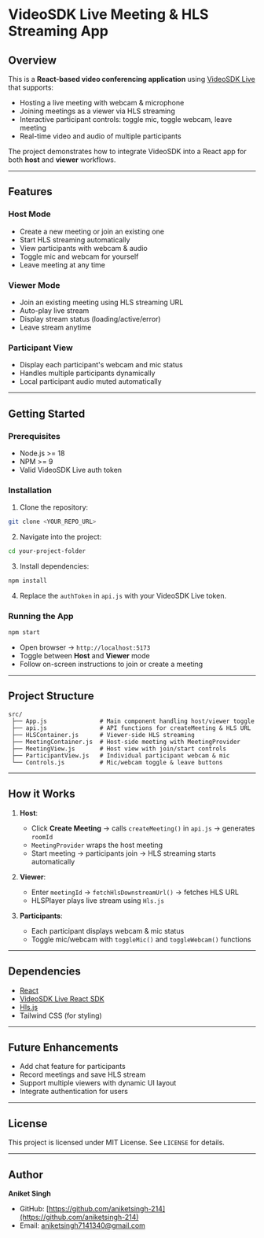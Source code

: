 # VideoSDK Live Meeting & HLS Streaming App

## Overview
This is a **React-based video conferencing application** using [VideoSDK Live](https://www.videosdk.live/) that supports:
- Hosting a live meeting with webcam & microphone
- Joining meetings as a viewer via HLS streaming
- Interactive participant controls: toggle mic, toggle webcam, leave meeting
- Real-time video and audio of multiple participants

The project demonstrates how to integrate VideoSDK into a React app for both **host** and **viewer** workflows.

---

## Features

### Host Mode
- Create a new meeting or join an existing one
- Start HLS streaming automatically
- View participants with webcam & audio
- Toggle mic and webcam for yourself
- Leave meeting at any time

### Viewer Mode
- Join an existing meeting using HLS streaming URL
- Auto-play live stream
- Display stream status (loading/active/error)
- Leave stream anytime

### Participant View
- Display each participant's webcam and mic status
- Handles multiple participants dynamically
- Local participant audio muted automatically

---

## Getting Started

### Prerequisites
- Node.js >= 18
- NPM >= 9
- Valid VideoSDK Live auth token

### Installation
1. Clone the repository:
```bash
git clone <YOUR_REPO_URL>
````

2. Navigate into the project:

```bash
cd your-project-folder
```

3. Install dependencies:

```bash
npm install
```

4. Replace the `authToken` in `api.js` with your VideoSDK Live token.

### Running the App

```bash
npm start
```

* Open browser → `http://localhost:5173`
* Toggle between **Host** and **Viewer** mode
* Follow on-screen instructions to join or create a meeting

---

## Project Structure

```
src/
 ├── App.js               # Main component handling host/viewer toggle
 ├── api.js               # API functions for createMeeting & HLS URL
 ├── HLSContainer.js      # Viewer-side HLS streaming
 ├── MeetingContainer.js  # Host-side meeting with MeetingProvider
 ├── MeetingView.js       # Host view with join/start controls
 ├── ParticipantView.js   # Individual participant webcam & mic
 └── Controls.js          # Mic/webcam toggle & leave buttons
```

---

## How it Works

1. **Host**:

   * Click **Create Meeting** → calls `createMeeting()` in `api.js` → generates `roomId`
   * `MeetingProvider` wraps the host meeting
   * Start meeting → participants join → HLS streaming starts automatically
2. **Viewer**:

   * Enter `meetingId` → `fetchHlsDownstreamUrl()` → fetches HLS URL
   * HLSPlayer plays live stream using `Hls.js`
3. **Participants**:

   * Each participant displays webcam & mic status
   * Toggle mic/webcam with `toggleMic()` and `toggleWebcam()` functions

---

## Dependencies

* [React](https://reactjs.org/)
* [VideoSDK Live React SDK](https://www.npmjs.com/package/@videosdk.live/react-sdk)
* [Hls.js](https://www.npmjs.com/package/hls.js)
* Tailwind CSS (for styling)

---

## Future Enhancements

* Add chat feature for participants
* Record meetings and save HLS stream
* Support multiple viewers with dynamic UI layout
* Integrate authentication for users

---

## License

This project is licensed under MIT License. See `LICENSE` for details.

---

## Author

**Aniket Singh**

* GitHub: [https://github.com/aniketsingh-214](https://github.com/aniketsingh-214)
* Email:  [aniketsingh7141340@gmail.com](aniketsingh7141340@gmail.com)


